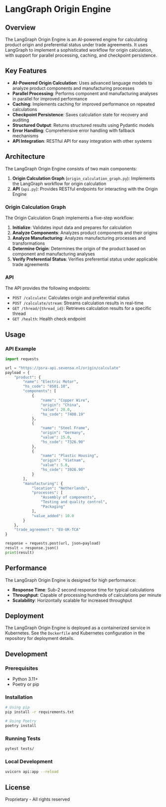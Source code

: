 # LangGraph Origin Engine

## Overview

The LangGraph Origin Engine is an AI-powered engine for calculating product origin and preferential status under trade agreements. It uses LangGraph to implement a sophisticated workflow for origin calculation, with support for parallel processing, caching, and checkpoint persistence.

## Key Features

- **AI-Powered Origin Calculation**: Uses advanced language models to analyze product components and manufacturing processes
- **Parallel Processing**: Performs component and manufacturing analyses in parallel for improved performance
- **Caching**: Implements caching for improved performance on repeated calculations
- **Checkpoint Persistence**: Saves calculation state for recovery and auditing
- **Structured Output**: Returns structured results using Pydantic models
- **Error Handling**: Comprehensive error handling with fallback mechanisms
- **API Integration**: RESTful API for easy integration with other systems

## Architecture

The LangGraph Origin Engine consists of two main components:

1. **Origin Calculation Graph** (`origin_calculation_graph.py`): Implements the LangGraph workflow for origin calculation
2. **API** (`api.py`): Provides RESTful endpoints for interacting with the Origin Engine

### Origin Calculation Graph

The Origin Calculation Graph implements a five-step workflow:

1. **Initialize**: Validates input data and prepares for calculation
2. **Analyze Components**: Analyzes product components and their origins
3. **Analyze Manufacturing**: Analyzes manufacturing processes and transformations
4. **Determine Origin**: Determines the origin of the product based on component and manufacturing analyses
5. **Verify Preferential Status**: Verifies preferential status under applicable trade agreements

### API

The API provides the following endpoints:

- `POST /calculate`: Calculates origin and preferential status
- `POST /calculate/stream`: Streams calculation results in real-time
- `GET /thread/{thread_id}`: Retrieves calculation results for a specific thread
- `GET /health`: Health check endpoint

## Usage

### API Example

```python
import requests

url = "https://psra-api.sevensa.nl/origin/calculate"
payload = {
    "product": {
        "name": "Electric Motor",
        "hs_code": "8501.10",
        "components": [
            {
                "name": "Copper Wire",
                "origin": "China",
                "value": 20.0,
                "hs_code": "7408.19"
            },
            {
                "name": "Steel Frame",
                "origin": "Germany",
                "value": 15.0,
                "hs_code": "7326.90"
            },
            {
                "name": "Plastic Housing",
                "origin": "Vietnam",
                "value": 5.0,
                "hs_code": "3926.90"
            }
        ],
        "manufacturing": {
            "location": "Netherlands",
            "processes": [
                "Assembly of components",
                "Testing and quality control",
                "Packaging"
            ],
            "value_added": 10.0
        }
    },
    "trade_agreement": "EU-UK-TCA"
}

response = requests.post(url, json=payload)
result = response.json()
print(result)
```

## Performance

The LangGraph Origin Engine is designed for high performance:

- **Response Time**: Sub-2 second response time for typical calculations
- **Throughput**: Capable of processing hundreds of calculations per minute
- **Scalability**: Horizontally scalable for increased throughput

## Deployment

The LangGraph Origin Engine is deployed as a containerized service in Kubernetes. See the `Dockerfile` and Kubernetes configuration in the repository for deployment details.

## Development

### Prerequisites

- Python 3.11+
- Poetry or pip

### Installation

```bash
# Using pip
pip install -r requirements.txt

# Using Poetry
poetry install
```

### Running Tests

```bash
pytest tests/
```

### Local Development

```bash
uvicorn api:app --reload
```

## License

Proprietary - All rights reserved

